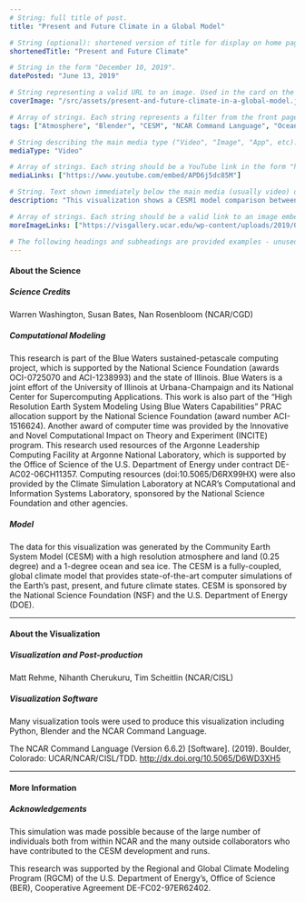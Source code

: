 ```yaml
---
# String: full title of post.
title: "Present and Future Climate in a Global Model"

# String (optional): shortened version of title for display on home page in card.
shortenedTitle: "Present and Future Climate"

# String in the form "December 10, 2019".
datePosted: "June 13, 2019" 

# String representing a valid URL to an image. Used in the card on the main page.
coverImage: "/src/assets/present-and-future-climate-in-a-global-model.jpeg"

# Array of strings. Each string represents a filter from the front page.
tags: ["Atmosphere", "Blender", "CESM", "NCAR Command Language", "Oceans", "Precipitation", "Sea Ice", "Sea Surface Temperature", "Water Vapor"]

# String describing the main media type ("Video", "Image", "App", etc). Is displayed in the post heading as a small tag.
mediaType: "Video"

# Array of strings. Each string should be a YouTube link in the form "https://www.youtube.com/embed/..."
mediaLinks: ["https://www.youtube.com/embed/APD6j5dc85M"]

# String. Text shown immediately below the main media (usually video) on a post.
description: "This visualization shows a CESM1 model comparison between a present day (1990) and a future (2090) simulation using a business-as-usual or high emissions scenario, called RCP8.5.  Clouds represent six-hourly time steps of total water vapor for one year. Technically speaking, this is the CESM1 model variable, TMQ, defined as the total precipitable water (vertically integrated) for each column in the atmosphere.  Bright, thick clouds visually identify regions with the highest values of precipitable water. Orange-red colors over the ocean indicate warm sea surface temperatures, while blue-green colors show cooler areas. Daily evolution of polar sea ice from CESM1 is shown for both the Arctic and Antarctic.  The solid black line in each hemisphere for both the future and present day panels indicates a decadal average of the maximum spatial extent of polar ice for the decade 1990-1999, accentuating the potential change in sea ice extent in the future relative to the present day."

# Array of strings. Each string should be a valid link to an image embed.
moreImageLinks: ["https://visgallery.ucar.edu/wp-content/uploads/2019/06/oblique_rcp85.png"]

# The following headings and subheadings are provided examples - unused ones can be deleted.
---
```

#### About the Science

##### Science Credits

Warren Washington, Susan Bates, Nan Rosenbloom (NCAR/CGD)

##### Computational Modeling

This research is part of the Blue Waters sustained-petascale computing project, which is supported by the National Science Foundation (awards OCI-0725070 and ACI-1238993) and the state of Illinois. Blue Waters is a joint effort of the University of Illinois at Urbana-Champaign and its National Center for Supercomputing Applications. This work is also part of the “High Resolution Earth System Modeling Using Blue Waters Capabilities” PRAC allocation support by the National Science Foundation (award number ACI-1516624). Another award of computer time was provided by the Innovative and Novel Computational Impact on Theory and Experiment (INCITE) program.  This research used resources of the Argonne Leadership Computing Facility at Argonne National Laboratory, which is supported by the Office of Science of the U.S. Department of Energy under contract DE-AC02-06CH11357. Computing resources (doi:10.5065/D6RX99HX) were also provided by the Climate Simulation Laboratory at NCAR’s Computational and Information Systems Laboratory, sponsored by the National Science Foundation and other agencies.

##### Model

The data for this visualization was generated by the Community Earth System Model (CESM) with a high resolution atmosphere and land (0.25 degree) and a 1-degree ocean and sea ice.  The CESM is a fully-coupled, global climate model that provides state-of-the-art computer simulations of the Earth’s past, present, and future climate states. CESM is sponsored by the National Science Foundation (NSF) and the U.S. Department of Energy (DOE).

___

#### About the Visualization

##### Visualization and Post-production

Matt Rehme, Nihanth Cherukuru, Tim Scheitlin (NCAR/CISL)

##### Visualization Software

Many visualization tools were used to produce this visualization including Python, Blender and the NCAR Command Language.

The NCAR Command Language (Version 6.6.2) [Software]. (2019). 
Boulder, Colorado: UCAR/NCAR/CISL/TDD. http://dx.doi.org/10.5065/D6WD3XH5

___

#### More Information

##### Acknowledgements

This simulation was made possible because of the large number of individuals both from within NCAR and the many outside collaborators who have contributed to the CESM development and runs.

This research was supported by the Regional and Global Climate Modeling Program (RGCM) of the U.S. Department of Energy’s,  Office of Science (BER), Cooperative Agreement DE-FC02-97ER62402.

